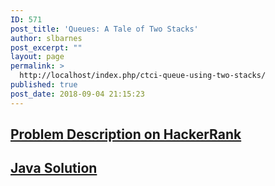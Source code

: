 ```yaml
---
ID: 571
post_title: 'Queues: A Tale of Two Stacks'
author: slbarnes
post_excerpt: ""
layout: page
permalink: >
  http://localhost/index.php/ctci-queue-using-two-stacks/
published: true
post_date: 2018-09-04 21:15:23
---
```

## <a href="https://www.hackerrank.com/challenges/ctci-queue-using-two-stacks" target="_blank" rel="noopener">Problem Description on HackerRank</a>

## [Java Solution][1]

 [1]: /index.php/ctci-queue-using-two-stacks/ctci-queue-using-two-stacks-java